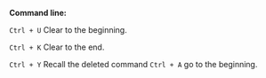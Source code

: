 **Command line:**

```Ctrl + U```  Clear to the beginning.

```Ctrl + K```  Clear to the end.

```Ctrl + Y``` Recall the deleted command
```Ctrl + A```  go to the beginning.
